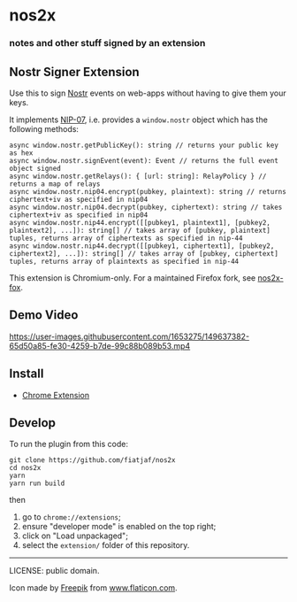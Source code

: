 # nos2x

### notes and other stuff signed by an extension

## Nostr Signer Extension

Use this to sign [Nostr](https://github.com/nostr-protocol/nostr) events on web-apps without having to give them your keys.

It implements [NIP-07](https://github.com/nostr-protocol/nips/blob/master/07.md), i.e. provides a `window.nostr` object which has the following methods:

```
async window.nostr.getPublicKey(): string // returns your public key as hex
async window.nostr.signEvent(event): Event // returns the full event object signed
async window.nostr.getRelays(): { [url: string]: RelayPolicy } // returns a map of relays
async window.nostr.nip04.encrypt(pubkey, plaintext): string // returns ciphertext+iv as specified in nip04
async window.nostr.nip04.decrypt(pubkey, ciphertext): string // takes ciphertext+iv as specified in nip04
async window.nostr.nip44.encrypt([[pubkey1, plaintext1], [pubkey2, plaintext2], ...]): string[] // takes array of [pubkey, plaintext] tuples, returns array of ciphertexts as specified in nip-44
async window.nostr.nip44.decrypt([[pubkey1, ciphertext1], [pubkey2, ciphertext2], ...]): string[] // takes array of [pubkey, ciphertext] tuples, returns array of plaintexts as specified in nip-44
```

This extension is Chromium-only. For a maintained Firefox fork, see [nos2x-fox](https://diegogurpegui.com/nos2x-fox/).

## Demo Video

https://user-images.githubusercontent.com/1653275/149637382-65d50a85-fe30-4259-b7de-99c88b089b53.mp4

## Install

- [Chrome Extension](https://chrome.google.com/webstore/detail/nos2x/kpgefcfmnafjgpblomihpgmejjdanjjp)

## Develop

To run the plugin from this code:

```
git clone https://github.com/fiatjaf/nos2x
cd nos2x
yarn
yarn run build
```

then

1. go to `chrome://extensions`;
2. ensure "developer mode" is enabled on the top right;
3. click on "Load unpackaged";
4. select the `extension/` folder of this repository.

---

LICENSE: public domain.

Icon made by <a href="https://www.freepik.com" title="Freepik">Freepik</a> from <a href="https://www.flaticon.com/" title="Flaticon">www.flaticon.com</a>.
